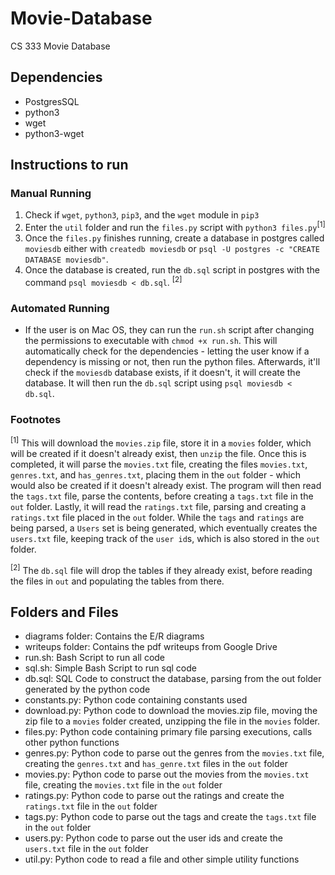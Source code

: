 # Movie-Database

CS 333 Movie Database

## Dependencies

- PostgresSQL
- python3
- wget
- python3-wget

## Instructions to run

### Manual Running

1. Check if `wget`, `python3`, `pip3`, and the `wget` module in `pip3`
2. Enter the `util` folder and run the `files.py` script with `python3 files.py`<sup>[1]</sup>
3. Once the `files.py` finishes running, create a database in postgres called `moviesdb` either with `createdb moviesdb` or `psql -U postgres -c "CREATE DATABASE moviesdb"`.
4. Once the database is created, run the `db.sql` script in postgres with the command `psql moviesdb < db.sql`. <sup>[2]</sup>

### Automated Running

- If the user is on Mac OS, they can run the `run.sh` script after changing the permissions to executable with `chmod +x run.sh`. This will automatically check for the dependencies - letting the user know if a dependency is missing or not, then run the python files. Afterwards, it'll check if the `moviesdb` database exists, if it doesn't, it will create the database. It will then run the `db.sql` script using `psql moviesdb < db.sql`.

### Footnotes

<sup>[1]</sup> This will download the `movies.zip` file, store it in a `movies` folder, which will be created if it doesn't already exist, then `unzip` the file. Once this is completed, it will parse the `movies.txt` file, creating the files `movies.txt`, `genres.txt`, and `has_genres.txt`, placing them in the `out` folder - which would also be created if it doesn't already exist. The program will then read the `tags.txt` file, parse the contents, before creating a `tags.txt` file in the `out` folder. Lastly, it will read the `ratings.txt` file, parsing and creating a `ratings.txt` file placed in the `out` folder. While the `tags` and `ratings` are being parsed, a `Users` set is being generated, which eventually creates the `users.txt` file, keeping track of the `user id`s, which is also stored in the `out` folder.

<sup>[2]</sup> The `db.sql` file will drop the tables if they already exist, before reading the files in `out` and populating the tables from there.

## Folders and Files

- diagrams folder: Contains the E/R diagrams
- writeups folder: Contains the pdf writeups from Google Drive
- run.sh: Bash Script to run all code
- sql.sh: Simple Bash Script to run sql code
- db.sql: SQL Code to construct the database, parsing from the out folder generated by the python code
- constants.py: Python code containing constants used
- download.py: Python code to download the movies.zip file, moving the zip file to a `movies` folder created, unzipping the file in the `movies` folder.
- files.py: Python code containing primary file parsing executions, calls other python functions
- genres.py: Python code to parse out the genres from the `movies.txt` file, creating the `genres.txt` and `has_genre.txt` files in the `out` folder
- movies.py: Python code to parse out the movies from the `movies.txt` file, creating the `movies.txt` file in the `out` folder
- ratings.py: Python code to parse out the ratings and create the `ratings.txt` file in the `out` folder
- tags.py: Python code to parse out the tags and create the `tags.txt` file in the `out` folder
- users.py: Python code to parse out the user ids and create the `users.txt` file in the `out` folder
- util.py: Python code to read a file and other simple utility functions
